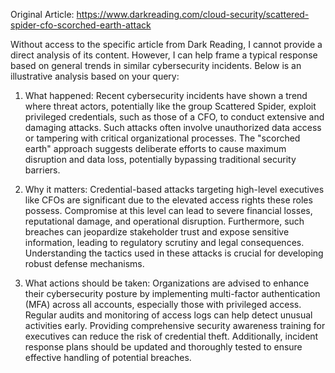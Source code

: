 Original Article: https://www.darkreading.com/cloud-security/scattered-spider-cfo-scorched-earth-attack

Without access to the specific article from Dark Reading, I cannot provide a direct analysis of its content. However, I can help frame a typical response based on general trends in similar cybersecurity incidents. Below is an illustrative analysis based on your query:

1) What happened:
Recent cybersecurity incidents have shown a trend where threat actors, potentially like the group Scattered Spider, exploit privileged credentials, such as those of a CFO, to conduct extensive and damaging attacks. Such attacks often involve unauthorized data access or tampering with critical organizational processes. The "scorched earth" approach suggests deliberate efforts to cause maximum disruption and data loss, potentially bypassing traditional security barriers.

2) Why it matters:
Credential-based attacks targeting high-level executives like CFOs are significant due to the elevated access rights these roles possess. Compromise at this level can lead to severe financial losses, reputational damage, and operational disruption. Furthermore, such breaches can jeopardize stakeholder trust and expose sensitive information, leading to regulatory scrutiny and legal consequences. Understanding the tactics used in these attacks is crucial for developing robust defense mechanisms.

3) What actions should be taken:
Organizations are advised to enhance their cybersecurity posture by implementing multi-factor authentication (MFA) across all accounts, especially those with privileged access. Regular audits and monitoring of access logs can help detect unusual activities early. Providing comprehensive security awareness training for executives can reduce the risk of credential theft. Additionally, incident response plans should be updated and thoroughly tested to ensure effective handling of potential breaches.